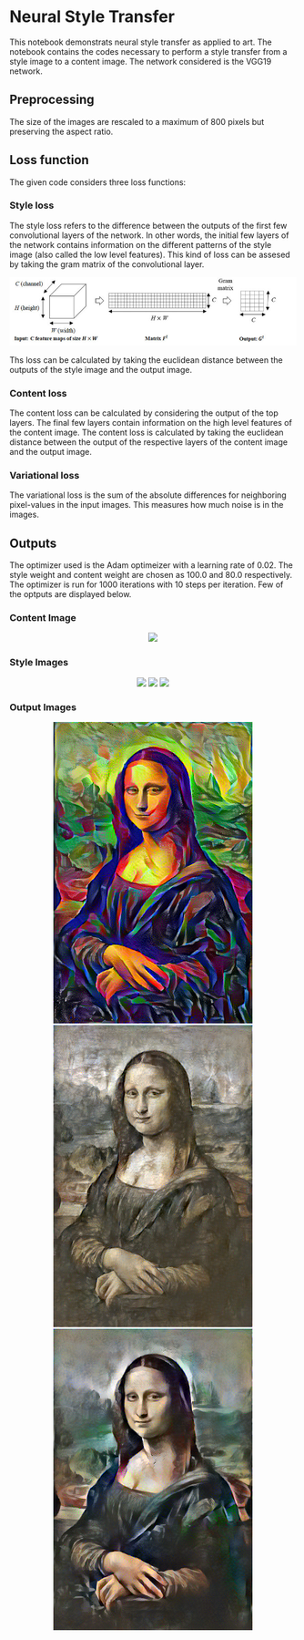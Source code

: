 # Neural Style Transfer 

This notebook demonstrats neural style transfer as applied to art. The notebook contains the codes 
necessary  to perform a style transfer from a style image to a content image. The network considered is 
the VGG19 network.

## Preprocessing

The size of the images are rescaled to a maximum of 800 pixels but preserving the aspect ratio.


## Loss function

The given code considers three loss functions:

### Style loss

The style loss refers to the difference between the outputs of the first few convolutional layers of the 
network. In other words, the initial few layers of the network contains information on the different patterns
of the style image (also called the low level features). This kind of loss can be assesed by taking the gram
matrix of the convolutional layer.

![alt text](Images/gm.png "Gram Matrix")

Ths loss can be calculated by taking the euclidean distance between the outputs of the style image 
and the output image.

### Content loss

The content loss can be calculated by considering the output of the top layers. The final few layers contain
information on the high level features of the content image. The content loss is calculated by taking the 
euclidean distance between the output of the respective layers of the content image and the output image.

### Variational loss

The variational loss is the sum of the absolute differences for neighboring pixel-values in the 
input images. This measures how much noise is in the images.


## Outputs

The optimizer used is the Adam optimeizer with a learning rate of 0.02. The style weight and content weight are chosen as 100.0 and 
80.0 respectively. The optimizer is run for 1000 iterations with 10 steps per iteration. Few of the optputs are displayed below.

### Content Image 

<p align="center">
  <img src="Images/content_image_1.png" width="350" >
</p>

### Style Images

<p align="center">
  <img src="Images/style_image_1.png" width="350" >
  <img src="Images/style_image_2.png" width="350" >
  <img src="Images/style_image_3.png" width="350" >
</p>

### Output Images

<p align="center">
  <img src="Images/result_image_1.png" width="350" >
  <img src="Images/result_image_2.png" width="350" >
  <img src="Images/result_image_3.png" width="350" >
</p>

